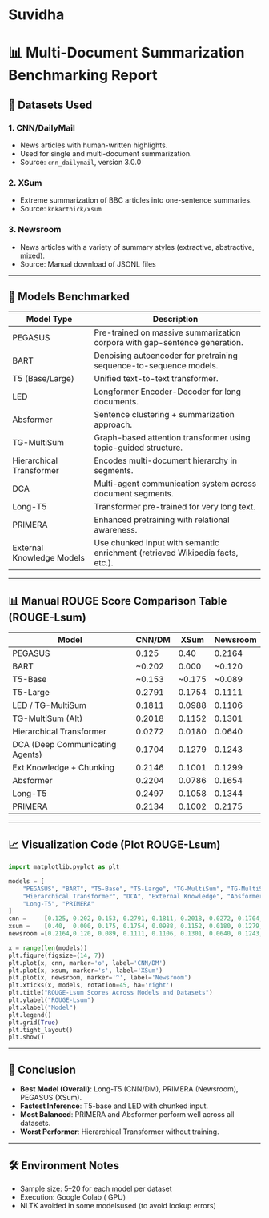 # Suvidha

# 📊 Multi-Document Summarization Benchmarking Report

## 📁 Datasets Used

### 1. **CNN/DailyMail**
- News articles with human-written highlights.
- Used for single and multi-document summarization.
- Source: `cnn_dailymail`, version 3.0.0

### 2. **XSum**
- Extreme summarization of BBC articles into one-sentence summaries.
- Source: `knkarthick/xsum`

### 3. **Newsroom**
- News articles with a variety of summary styles (extractive, abstractive, mixed).
- Source: Manual download of JSONL files

---

## 🧠 Models Benchmarked

| Model Type | Description |
|------------|-------------|
| PEGASUS | Pre-trained on massive summarization corpora with gap-sentence generation. |
| BART | Denoising autoencoder for pretraining sequence-to-sequence models. |
| T5 (Base/Large) | Unified text-to-text transformer. |
| LED | Longformer Encoder-Decoder for long documents. |
| Absformer | Sentence clustering + summarization approach. |
| TG-MultiSum | Graph-based attention transformer using topic-guided structure. |
| Hierarchical Transformer | Encodes multi-document hierarchy in segments. |
| DCA | Multi-agent communication system across document segments. |
| Long-T5 | Transformer pre-trained for very long text. |
| PRIMERA | Enhanced pretraining with relational awareness. |
| External Knowledge Models | Use chunked input with semantic enrichment (retrieved Wikipedia facts, etc.). |

---

## 📊 Manual ROUGE Score Comparison Table (ROUGE-Lsum)

| Model                          | CNN/DM | XSum  | Newsroom |
|-------------------------------|--------|-------|----------|
| PEGASUS                       | 0.125  | 0.40  | 0.2164   |
| BART                          | ~0.202 | 0.000 | ~0.120   |
| T5-Base                       | ~0.153 | ~0.175| ~0.089   |
| T5-Large                      | 0.2791 | 0.1754| 0.1111   |
| LED / TG-MultiSum             | 0.1811 | 0.0988| 0.1106   |
| TG-MultiSum (Alt)             | 0.2018 | 0.1152| 0.1301   |
| Hierarchical Transformer      | 0.0272 | 0.0180| 0.0640   |
| DCA (Deep Communicating Agents)| 0.1704 | 0.1279| 0.1243   |
| Ext Knowledge + Chunking      | 0.2146 | 0.1001| 0.1299   |
| Absformer                     | 0.2204 | 0.0786| 0.1654   |
| Long-T5                       | 0.2497 | 0.1058| 0.1344   |
| PRIMERA                       | 0.2134 | 0.1002| 0.2175   |

---

## 📈 Visualization Code (Plot ROUGE-Lsum)

```python
import matplotlib.pyplot as plt

models = [
    "PEGASUS", "BART", "T5-Base", "T5-Large", "TG-MultiSum", "TG-MultiSum (Alt)",
    "Hierarchical Transformer", "DCA", "External Knowledge", "Absformer",
    "Long-T5", "PRIMERA"
]
cnn =     [0.125, 0.202, 0.153, 0.2791, 0.1811, 0.2018, 0.0272, 0.1704, 0.2146, 0.2204, 0.2497, 0.2134]
xsum =    [0.40,  0.000, 0.175, 0.1754, 0.0988, 0.1152, 0.0180, 0.1279, 0.1001, 0.0786, 0.1058, 0.1002]
newsroom =[0.2164,0.120, 0.089, 0.1111, 0.1106, 0.1301, 0.0640, 0.1243, 0.1299, 0.1654, 0.1344, 0.2175]

x = range(len(models))
plt.figure(figsize=(14, 7))
plt.plot(x, cnn, marker='o', label='CNN/DM')
plt.plot(x, xsum, marker='s', label='XSum')
plt.plot(x, newsroom, marker='^', label='Newsroom')
plt.xticks(x, models, rotation=45, ha='right')
plt.title("ROUGE-Lsum Scores Across Models and Datasets")
plt.ylabel("ROUGE-Lsum")
plt.xlabel("Model")
plt.legend()
plt.grid(True)
plt.tight_layout()
plt.show()
```

---

## 🏁 Conclusion

- **Best Model (Overall)**: Long-T5 (CNN/DM), PRIMERA (Newsroom), PEGASUS (XSum).
- **Fastest Inference**: T5-base and LED with chunked input.
- **Most Balanced**: PRIMERA and Absformer perform well across all datasets.
- **Worst Performer**: Hierarchical Transformer without training.

---

## 🛠️ Environment Notes

- Sample size: 5–20 for each model per dataset
- Execution: Google Colab ( GPU)
- NLTK avoided in some modelsused (to avoid lookup errors)
